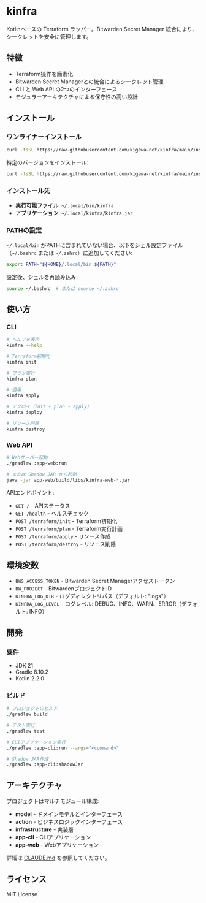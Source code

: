 # kinfra

Kotlinベースの Terraform ラッパー。Bitwarden Secret Manager 統合により、シークレットを安全に管理します。

## 特徴

- Terraform操作を簡素化
- Bitwarden Secret Managerとの統合によるシークレット管理
- CLI と Web API の2つのインターフェース
- モジュラーアーキテクチャによる保守性の高い設計

## インストール

### ワンライナーインストール

```bash
curl -fsSL https://raw.githubusercontent.com/kigawa-net/kinfra/main/install.sh | bash
```

特定のバージョンをインストール:

```bash
curl -fsSL https://raw.githubusercontent.com/kigawa-net/kinfra/main/install.sh | bash -s v0.0.1
```

### インストール先

- **実行可能ファイル**: `~/.local/bin/kinfra`
- **アプリケーション**: `~/.local/kinfra/kinfra.jar`

### PATHの設定

`~/.local/bin` がPATHに含まれていない場合、以下をシェル設定ファイル（`~/.bashrc` または `~/.zshrc`）に追加してください:

```bash
export PATH="${HOME}/.local/bin:${PATH}"
```

設定後、シェルを再読み込み:

```bash
source ~/.bashrc  # または source ~/.zshrc
```

## 使い方

### CLI

```bash
# ヘルプを表示
kinfra --help

# Terraform初期化
kinfra init

# プラン実行
kinfra plan

# 適用
kinfra apply

# デプロイ（init + plan + apply）
kinfra deploy

# リソース削除
kinfra destroy
```

### Web API

```bash
# Webサーバー起動
./gradlew :app-web:run

# または Shadow JAR から起動
java -jar app-web/build/libs/kinfra-web-*.jar
```

APIエンドポイント:
- `GET /` - APIステータス
- `GET /health` - ヘルスチェック
- `POST /terraform/init` - Terraform初期化
- `POST /terraform/plan` - Terraform実行計画
- `POST /terraform/apply` - リソース作成
- `POST /terraform/destroy` - リソース削除

## 環境変数

- `BWS_ACCESS_TOKEN` - Bitwarden Secret Managerアクセストークン
- `BW_PROJECT` - BitwardenプロジェクトID
- `KINFRA_LOG_DIR` - ログディレクトリパス（デフォルト: "logs"）
- `KINFRA_LOG_LEVEL` - ログレベル: DEBUG、INFO、WARN、ERROR（デフォルト: INFO）

## 開発

### 要件

- JDK 21
- Gradle 8.10.2
- Kotlin 2.2.0

### ビルド

```bash
# プロジェクトのビルド
./gradlew build

# テスト実行
./gradlew test

# CLIアプリケーション実行
./gradlew :app-cli:run --args="<command>"

# Shadow JAR作成
./gradlew :app-cli:shadowJar
```

## アーキテクチャ

プロジェクトはマルチモジュール構成:

- **model** - ドメインモデルとインターフェース
- **action** - ビジネスロジックインターフェース
- **infrastructure** - 実装層
- **app-cli** - CLIアプリケーション
- **app-web** - Webアプリケーション

詳細は [CLAUDE.md](./CLAUDE.md) を参照してください。

## ライセンス

MIT License